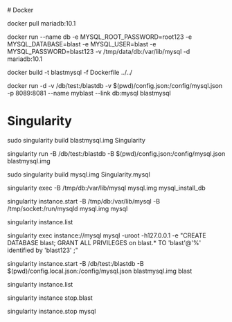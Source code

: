 # Docker

docker pull mariadb:10.1

docker run --name db -e MYSQL_ROOT_PASSWORD=root123 -e MYSQL_DATABASE=blast -e MYSQL_USER=blast -e MYSQL_PASSWORD=blast123 -v /tmp/data/db:/var/lib/mysql -d mariadb:10.1

docker build -t blastmysql -f Dockerfile ../../

docker run -d -v /db/test:/blastdb -v $(pwd)/config.json:/config/mysql.json -p 8089:8081 --name myblast --link db:mysql blastmysql


# Singularity

sudo singularity build blastmysql.img Singularity

singularity run -B /db/test:/blastdb -B $(pwd)/config.json:/config/mysql.json blastmysql.img

sudo singularity build mysql.img Singularity.mysql

singularity exec -B /tmp/db:/var/lib/mysql mysql.img mysql_install_db

singularity instance.start -B /tmp/db:/var/lib/mysql -B /tmp/socket:/run/mysqld mysql.img mysql

singularity instance.list

singularity exec instance://mysql mysql -uroot -h127.0.0.1 -e "CREATE DATABASE blast; GRANT ALL PRIVILEGES on blast.* TO 'blast'@'%' identified by 'blast123' ;"

singularity instance.start -B /db/test:/blastdb -B $(pwd)/config.local.json:/config/mysql.json blastmysql.img blast

singularity instance.list

singularity instance stop.blast

singularity instance.stop mysql


